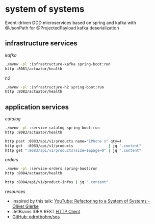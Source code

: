 # system of systems
Event-driven DDD microservices based on spring and kafka with @JsonPath for @ProjectedPayload kafka deserialization

## infrastructure services

_kafka_

```bash
./mvnw -pl :infrastructure-kafka spring-boot:run
http :8081/actuator/health
```

_h2_

```bash
./mvnw -pl :infrastructure-h2 spring-boot:run
http :8082/actuator/health
```

## application services

_catalog_

```bash
./mvnw -pl :service-catalog spring-boot:run
http :8083/actuator/health

http post :8083/api/v1/products name="iPhone x" qty=4
http get  :8083/api/v1/products                | jq ".content"
http get ":8083/api/v1/products?size=1&page=0" | jq ".content"
```

_orders_

```bash
./mvnw -pl :service-orders spring-boot:run
http :8084/actuator/health

http :8084/api/v1/product-infos | jq ".content"
```

_resources_

* Inspired by this talk: [YouTube: Refactoring to a System of Systems - Oliver Gierke](https://www.youtube.com/watch?v=VWefNT8Lb74)
* JetBrains IDEA REST [HTTP Client](https://blog.jetbrains.com/phpstorm/2018/04/easier-start-with-the-http-client/)
* [GitHub: odrotbohm/sos](https://github.com/odrotbohm/sos/tree/master/30-messaging-sos)
